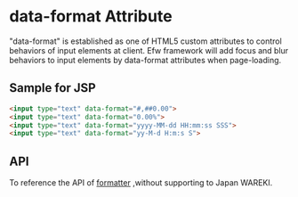 <H1>data-format Attribute</H1>

"data-format" is established as one of HTML5 custom attributes to control behaviors of input elements at client. 
Efw framework will add focus and blur behaviors to input elements by data-format attributes when page-loading. 

<h2>Sample for JSP</h2>

```html
<input type="text" data-format="#,##0.00">
<input type="text" data-format="0.00%">
<input type="text" data-format="yyyy-MM-dd HH:mm:ss SSS">
<input type="text" data-format="yy-M-d H:m:s S">
```

<h2>API</h2>

To reference the API of <a href="formatter&rounder.md">formatter</a> ,without supporting to Japan WAREKI.


